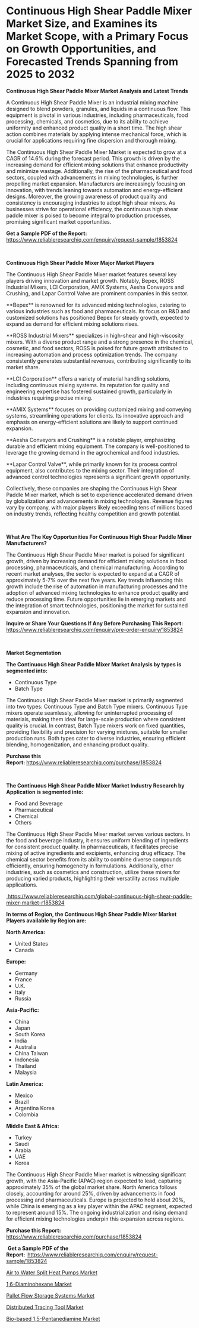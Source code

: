 <p><h1>Continuous High Shear Paddle Mixer Market Size, and Examines its Market Scope, with a Primary Focus on Growth Opportunities, and Forecasted Trends Spanning from 2025 to 2032</h1></p><p><strong>Continuous High Shear Paddle Mixer Market Analysis and Latest Trends</strong></p>
<p><p>A Continuous High Shear Paddle Mixer is an industrial mixing machine designed to blend powders, granules, and liquids in a continuous flow. This equipment is pivotal in various industries, including pharmaceuticals, food processing, chemicals, and cosmetics, due to its ability to achieve uniformity and enhanced product quality in a short time. The high shear action combines materials by applying intense mechanical force, which is crucial for applications requiring fine dispersion and thorough mixing.</p><p>The Continuous High Shear Paddle Mixer Market is expected to grow at a CAGR of 14.6% during the forecast period. This growth is driven by the increasing demand for efficient mixing solutions that enhance productivity and minimize wastage. Additionally, the rise of the pharmaceutical and food sectors, coupled with advancements in mixing technologies, is further propelling market expansion. Manufacturers are increasingly focusing on innovation, with trends leaning towards automation and energy-efficient designs. Moreover, the growing awareness of product quality and consistency is encouraging industries to adopt high shear mixers. As businesses strive for operational efficiency, the continuous high shear paddle mixer is poised to become integral to production processes, promising significant market opportunities.</p></p>
<p><strong>Get a Sample PDF of the Report:&nbsp;</strong> <a href="https://www.reliableresearchiq.com/enquiry/request-sample/1853824?utm_campaign=103&utm_medium=2&utm_source=Github&utm_content=ia&utm_term=27032025&utm_id=continuous-high-shear-paddle-mixer">https://www.reliableresearchiq.com/enquiry/request-sample/1853824</a></p>
<p>&nbsp;</p>
<p><strong>Continuous High Shear Paddle Mixer Major Market Players</strong></p>
<p><p>The Continuous High Shear Paddle Mixer market features several key players driving innovation and market growth. Notably, Bepex, ROSS Industrial Mixers, LCI Corporation, AMIX Systems, Aesha Conveyors and Crushing, and Lapar Control Valve are prominent companies in this sector.</p><p>**Bepex** is renowned for its advanced mixing technologies, catering to various industries such as food and pharmaceuticals. Its focus on R&D and customized solutions has positioned Bepex for steady growth, expected to expand as demand for efficient mixing solutions rises.</p><p>**ROSS Industrial Mixers** specializes in high-shear and high-viscosity mixers. With a diverse product range and a strong presence in the chemical, cosmetic, and food sectors, ROSS is poised for future growth attributed to increasing automation and process optimization trends. The company consistently generates substantial revenues, contributing significantly to its market share.</p><p>**LCI Corporation** offers a variety of material handling solutions, including continuous mixing systems. Its reputation for quality and engineering expertise has fostered sustained growth, particularly in industries requiring precise mixing.</p><p>**AMIX Systems** focuses on providing customized mixing and conveying systems, streamlining operations for clients. Its innovative approach and emphasis on energy-efficient solutions are likely to support continued expansion.</p><p>**Aesha Conveyors and Crushing** is a notable player, emphasizing durable and efficient mixing equipment. The company is well-positioned to leverage the growing demand in the agrochemical and food industries.</p><p>**Lapar Control Valve**, while primarily known for its process control equipment, also contributes to the mixing sector. Their integration of advanced control technologies represents a significant growth opportunity.</p><p>Collectively, these companies are shaping the Continuous High Shear Paddle Mixer market, which is set to experience accelerated demand driven by globalization and advancements in mixing technologies. Revenue figures vary by company, with major players likely exceeding tens of millions based on industry trends, reflecting healthy competition and growth potential.</p></p>
<p>&nbsp;</p>
<p><strong>What Are The Key Opportunities For Continuous High Shear Paddle Mixer Manufacturers?</strong></p>
<p><p>The Continuous High Shear Paddle Mixer market is poised for significant growth, driven by increasing demand for efficient mixing solutions in food processing, pharmaceuticals, and chemical manufacturing. According to recent market analyses, the sector is expected to expand at a CAGR of approximately 5-7% over the next five years. Key trends influencing this growth include the rise of automation in manufacturing processes and the adoption of advanced mixing technologies to enhance product quality and reduce processing time. Future opportunities lie in emerging markets and the integration of smart technologies, positioning the market for sustained expansion and innovation.</p></p>
<p><strong>Inquire or Share Your Questions If Any Before Purchasing This Report:</strong> <a href="https://www.reliableresearchiq.com/enquiry/pre-order-enquiry/1853824?utm_campaign=103&utm_medium=2&utm_source=Github&utm_content=ia&utm_term=27032025&utm_id=continuous-high-shear-paddle-mixer">https://www.reliableresearchiq.com/enquiry/pre-order-enquiry/1853824</a></p>
<p>&nbsp;</p>
<p><strong>Market Segmentation</strong></p>
<p><strong>The Continuous High Shear Paddle Mixer Market Analysis by types is segmented into:</strong></p>
<p><ul><li>Continuous Type</li><li>Batch Type</li></ul></p>
<p><p>The Continuous High Shear Paddle Mixer market is primarily segmented into two types: Continuous Type and Batch Type mixers. Continuous Type mixers operate seamlessly, allowing for uninterrupted processing of materials, making them ideal for large-scale production where consistent quality is crucial. In contrast, Batch Type mixers work on fixed quantities, providing flexibility and precision for varying mixtures, suitable for smaller production runs. Both types cater to diverse industries, ensuring efficient blending, homogenization, and enhancing product quality.</p></p>
<p><strong>Purchase this Report:&nbsp;</strong><a href="https://www.reliableresearchiq.com/purchase/1853824?utm_campaign=103&utm_medium=2&utm_source=Github&utm_content=ia&utm_term=27032025&utm_id=continuous-high-shear-paddle-mixer">https://www.reliableresearchiq.com/purchase/1853824</a></p>
<p>&nbsp;</p>
<p><strong>The Continuous High Shear Paddle Mixer Market Industry Research by Application is segmented into:</strong></p>
<p><ul><li>Food and Beverage</li><li>Pharmaceutical</li><li>Chemical</li><li>Others</li></ul></p>
<p><p>The Continuous High Shear Paddle Mixer market serves various sectors. In the food and beverage industry, it ensures uniform blending of ingredients for consistent product quality. In pharmaceuticals, it facilitates precise mixing of active ingredients and excipients, enhancing drug efficacy. The chemical sector benefits from its ability to combine diverse compounds efficiently, ensuring homogeneity in formulations. Additionally, other industries, such as cosmetics and construction, utilize these mixers for producing varied products, highlighting their versatility across multiple applications.</p></p>
<p><a href="https://www.reliableresearchiq.com/global-continuous-high-shear-paddle-mixer-market-r1853824?utm_campaign=103&utm_medium=2&utm_source=Github&utm_content=ia&utm_term=27032025&utm_id=continuous-high-shear-paddle-mixer">&nbsp;https://www.reliableresearchiq.com/global-continuous-high-shear-paddle-mixer-market-r1853824</a></p>
<p><strong>In terms of Region, the Continuous High Shear Paddle Mixer Market Players available by Region are:</strong></p>
<p>
    <p> <strong> North America: </strong>
        <ul>
            <li>United States</li>
            <li>Canada</li>
        </ul>
        </p> 
    <p> <strong> Europe: </strong>
        <ul>
            <li>Germany</li>
            <li>France</li>
            <li>U.K.</li>
            <li>Italy</li>
            <li>Russia</li>
        </ul>
        </p> 
    <p> <strong> Asia-Pacific: </strong>
        <ul>
            <li>China</li>
            <li>Japan</li>
            <li>South Korea</li>
            <li>India</li>
            <li>Australia</li>
            <li>China Taiwan</li>
            <li>Indonesia</li>
            <li>Thailand</li>
            <li>Malaysia</li>
        </ul>
        </p> 
    <p> <strong> Latin America: </strong>
        <ul>
            <li>Mexico</li>
            <li>Brazil</li>
            <li>Argentina Korea</li>
            <li>Colombia</li>
        </ul>
        </p> 
    <p> <strong> Middle East & Africa: </strong>
        <ul>
            <li>Turkey</li>
            <li>Saudi</li>
            <li>Arabia</li>
            <li>UAE</li>
            <li>Korea</li>
        </ul>
    </p>
    </p>
<p><p>The Continuous High Shear Paddle Mixer market is witnessing significant growth, with the Asia-Pacific (APAC) region expected to lead, capturing approximately 35% of the global market share. North America follows closely, accounting for around 25%, driven by advancements in food processing and pharmaceuticals. Europe is projected to hold about 20%, while China is emerging as a key player within the APAC segment, expected to represent around 15%. The ongoing industrialization and rising demand for efficient mixing technologies underpin this expansion across regions.</p></p>
<p><strong>Purchase this Report: </strong><a href="https://www.reliableresearchiq.com/purchase/1853824?utm_campaign=103&utm_medium=2&utm_source=Github&utm_content=ia&utm_term=27032025&utm_id=continuous-high-shear-paddle-mixer">https://www.reliableresearchiq.com/purchase/1853824</a></p>
<p>&nbsp;<strong>Get a Sample PDF of the Report:&nbsp;&nbsp;</strong><a href="https://www.reliableresearchiq.com/enquiry/request-sample/1853824?utm_campaign=103&utm_medium=2&utm_source=Github&utm_content=ia&utm_term=27032025&utm_id=continuous-high-shear-paddle-mixer">https://www.reliableresearchiq.com/enquiry/request-sample/1853824</a></p>
<p><strong></strong></p>
<p><p><a href="https://github.com/siriocooch4a/Market-Research-Report-List-1/blob/main/air-to-water-split-heat-pumps-market.md?utm_campaign=103&utm_medium=2&utm_source=Github&utm_content=ia&utm_term=27032025&utm_id=continuous-high-shear-paddle-mixer">Air to Water Split Heat Pumps Market</a></p><p><a href="https://github.com/astadtetcha28/Market-Research-Report-List-1/blob/main/16-diaminohexane-market.md?utm_campaign=103&utm_medium=2&utm_source=Github&utm_content=ia&utm_term=27032025&utm_id=continuous-high-shear-paddle-mixer">1,6-Diaminohexane Market</a></p><p><a href="https://github.com/yakobotege/Market-Research-Report-List-1/blob/main/pallet-flow-storage-systems-market.md?utm_campaign=103&utm_medium=2&utm_source=Github&utm_content=ia&utm_term=27032025&utm_id=continuous-high-shear-paddle-mixer">Pallet Flow Storage Systems Market</a></p><p><a href="https://github.com/pupekironim/Market-Research-Report-List-1/blob/main/distributed-tracing-tool-market.md?utm_campaign=103&utm_medium=2&utm_source=Github&utm_content=ia&utm_term=27032025&utm_id=continuous-high-shear-paddle-mixer">Distributed Tracing Tool Market</a></p><p><a href="https://github.com/ertssmelov0/Market-Research-Report-List-1/blob/main/bio-based-15-pentanediamine-market.md?utm_campaign=103&utm_medium=2&utm_source=Github&utm_content=ia&utm_term=27032025&utm_id=continuous-high-shear-paddle-mixer">Bio-based 1,5-Pentanediamine Market</a></p></p>
